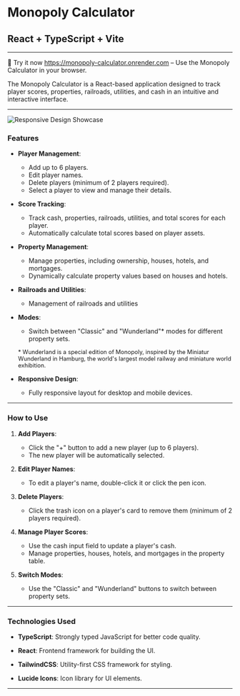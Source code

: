 # Monopoly Calculator

## React + TypeScript + Vite

---


🚀 Try it now https://monopoly-calculator.onrender.com – Use the Monopoly Calculator in your browser. 


The Monopoly Calculator is a React-based application designed to track player scores, properties, railroads, utilities, and cash in an intuitive and interactive interface.

---
![Responsive Design Showcase](https://github.com/user-attachments/assets/2c52092e-1532-44bd-86cb-447adc073ae3)


### **Features**
- **Player Management**:
  - Add up to 6 players.
  - Edit player names.
  - Delete players (minimum of 2 players required).
  - Select a player to view and manage their details.

- **Score Tracking**:
  - Track cash, properties, railroads, utilities, and total scores for each player.
  - Automatically calculate total scores based on player assets.

- **Property Management**:
  - Manage properties, including ownership, houses, hotels, and mortgages.
  - Dynamically calculate property values based on houses and hotels.
  
- **Railroads and Utilities**:
  - Management of railroads and utilities 
  
- **Modes**:
  - Switch between "Classic" and "Wunderland"* modes for different property sets.
  
  <span style="font-size: 0.8rem">* Wunderland is a special edition of Monopoly, inspired by the Miniatur Wunderland in Hamburg, the world's largest model railway and miniature world exhibition.</span>

- **Responsive Design**:
  - Fully responsive layout for desktop and mobile devices.


---



### **How to Use**

1. **Add Players**:
   - Click the "+" button to add a new player (up to 6 players).
   - The new player will be automatically selected.

2. **Edit Player Names**:
   - To edit a player's name, double-click it or click the pen icon. 

3. **Delete Players**:
   - Click the trash icon on a player's card to remove them (minimum of 2 players required).

4. **Manage Player Scores**:
   - Use the cash input field to update a player's cash.
   - Manage properties, houses, hotels, and mortgages in the property table.

5. **Switch Modes**:
   - Use the "Classic" and "Wunderland" buttons to switch between property sets.

---
### **Technologies Used**
- **TypeScript**: Strongly typed JavaScript for better code quality.
- **React**: Frontend framework for building the UI.
- **TailwindCSS**: Utility-first CSS framework for styling.

- **Lucide Icons**: Icon library for UI elements.

---


